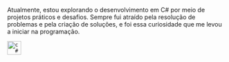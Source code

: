 <p align="left"> 
  Atualmente, estou explorando o desenvolvimento em C# por meio de projetos práticos e desafios. Sempre fui atraído pela resolução de problemas e pela criação de soluções, e foi essa curiosidade que me levou a iniciar na programação.
</p>

<p align="left">
  <code><img height="32" src="[https://encrypted-tbn0.gstatic.com/images?q=tbn:ANd9GcTh-XFbs7_7uK9eKl2GBLtKhcbpn7vqGFu812n4e7RvcKtEd2UPQcigidwus02uTcOUX5E&usqp=CAU](https://encrypted-tbn0.gstatic.com/images?q=tbn:ANd9GcRjSZ43zGMXAcppdcBBG_-7nTmkOvCFRvHmAA&s)" alt="c#"/></code>
</p>

